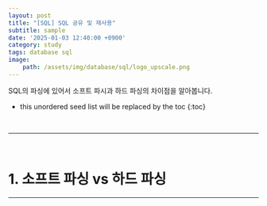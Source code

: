 ```yaml
---
layout: post
title: "[SQL] SQL 공유 및 재사용"
subtitle: sample
date: '2025-01-03 12:40:00 +0900'
category: study
tags: database sql
image:
    path: /assets/img/database/sql/logo_upscale.png
---
```


SQL의 파싱에 있어서 소프트 파시과 하드 파싱의 차이점을 알아봅니다.<br>

<!--more-->

* this unordered seed list will be replaced by the toc
{:toc}
<br>


---
<br>

# 1. 소프트 파싱 vs 하드 파싱
---
<br>


